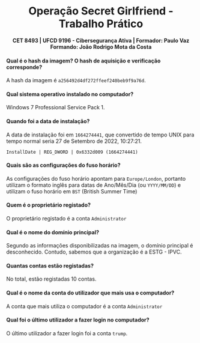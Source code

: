 # <center>Operação Secret Girlfriend - Trabalho Prático
**<center>CET 8493 | UFCD 9196 - Cibersegurança Ativa | Formador: Paulo Vaz**
**Formando: João Rodrigo Mota da Costa**</center>


#### Qual é o hash da imagem? O hash de aquisição e verificação corresponde?
A hash da imagem é `a256492d4df272ffeef240beb9f9a76d`.

#### Qual sistema operativo instalado no computador?
Windows 7 Professional Service Pack 1.

#### Quando foi a data de instalação?
A data de instalação foi em `1664274441`, que convertido de tempo UNIX para tempo normal seria 27 de Setembro de 2022, 10:27:21.

`InstallDate | REG_DWORD | 0x6332d009 (1664274441)`

#### Quais são as configurações do fuso horário?
As configurações do fuso horário apontam para `Europe/London`, portanto utilizam o formato inglês para datas de Ano/Mês/Dia (ou `YYYY/MM/DD`) e utilizam o fuso horário em `BST` (British Summer Time)

#### Quem é o proprietário registado?
O proprietário registado é a conta `Administrator`

#### Qual é o nome do domínio principal?
Segundo as informações disponibilizadas na imagem, o domínio principal é desconhecido. Contudo, sabemos que a organização é a ESTG - IPVC.

#### Quantas contas estão registadas?
No total, estão registadas 10 contas.

#### Qual é o nome da conta do utilizador que mais usa o computador?
A conta que mais utiliza o computador é a conta `Administrator`

#### Qual foi o último utilizador a fazer login no computador?
O último utilizador a fazer login foi a conta `trump`.